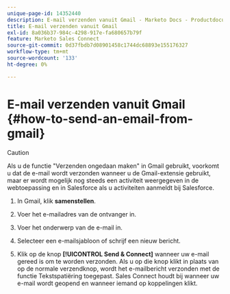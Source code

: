 ```yaml
---
unique-page-id: 14352440
description: E-mail verzenden vanuit Gmail - Marketo Docs - Productdocumentatie
title: E-mail verzenden vanuit Gmail
exl-id: 8a036b37-984c-4298-917e-fa680657b79f
feature: Marketo Sales Connect
source-git-commit: 0d37fbdb7d08901458c1744dc68893e155176327
workflow-type: tm+mt
source-wordcount: '133'
ht-degree: 0%

---
```


# E-mail verzenden vanuit Gmail {#how-to-send-an-email-from-gmail}

>[!CAUTION]
>
>Als u de functie &quot;Verzenden ongedaan maken&quot; in Gmail gebruikt, voorkomt u dat de e-mail wordt verzonden wanneer u de Gmail-extensie gebruikt, maar er wordt mogelijk nog steeds een activiteit weergegeven in de webtoepassing en in Salesforce als u activiteiten aanmeldt bij Salesforce.

1. In Gmail, klik **samenstellen**.

1. Voer het e-mailadres van de ontvanger in.

1. Voer het onderwerp van de e-mail in.

1. Selecteer een e-mailsjabloon of schrijf een nieuw bericht.

1. Klik op de knop **[!UICONTROL Send & Connect]** wanneer uw e-mail gereed is om te worden verzonden. Als u op die knop klikt in plaats van op de normale verzendknop, wordt het e-mailbericht verzonden met de functie Tekstspatiëring toegepast. Sales Connect houdt bij wanneer uw e-mail wordt geopend en wanneer iemand op koppelingen klikt.
